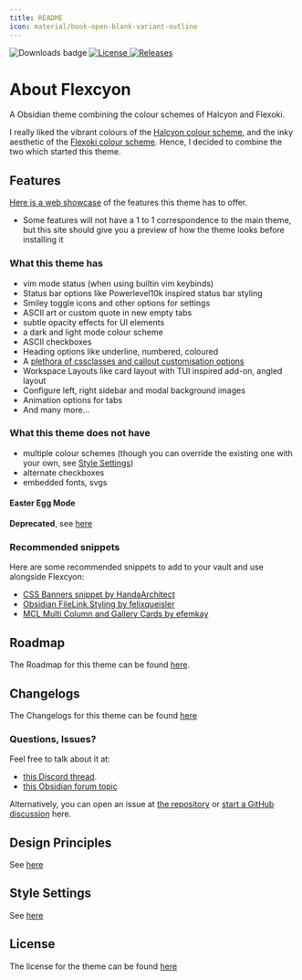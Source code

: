 ```yaml
---
title: README
icon: material/book-open-blank-variant-outline
---
```


<img src="https://img.shields.io/badge/dynamic/json?query=%24%5B%22flexcyon%22%5D.download&url=https%3A%2F%2Freleases.obsidian.md%2Fstats%2Ftheme&style=for-the-badge&label=Downloads&logo=obsidian" alt="Downloads badge" referrerpolicy="noreferrer">
<a href="https://github.com/bladeacer/flexcyon/blob/master/LICENSE">
    <img src="https://img.shields.io/github/license/bladeacer/flexcyon?style=for-the-badge" alt="License" referrerpolicy="noreferrer">
</a>
<a href="https://github.com/bladeacer/flexcyon/releases">
    <img src="https://img.shields.io/github/v/release/bladeacer/flexcyon?style=for-the-badge&sort=semver" alt="Releases" referrerpolicy="noreferrer">
</a>

# About Flexcyon

A Obsidian theme combining the colour schemes of Halcyon and Flexoki.

I really liked the vibrant colours of the
[Halcyon colour scheme](https://halcyon-theme.netlify.app/), and the inky
aesthetic of the [Flexoki colour scheme](https://stephango.com/flexoki).
Hence, I decided to combine the two which started this theme.

## Features

[Here is a web showcase](https://share.note.sx/r7rd6a8a#n1z0mQOPxar40bRJJ8yIY/c97ljRYkU+vUX34EJVhoE) of the features
this theme has to offer.

- Some features will not have a 1 to 1 correspondence to the main theme,
but this site should give you a preview of how the theme looks before
installing it

### What this theme has

- vim mode status (when using builtin vim keybinds)
- Status bar options like Powerlevel10k inspired status bar styling
- Smiley toggle icons and other options for settings
- ASCII art or custom quote in new empty tabs
- subtle opacity effects for UI elements
- a dark and light mode colour scheme
- ASCII checkboxes
- Heading options like underline, numbered, coloured
- A [plethora of cssclasses and callout customisation options](../Styling/CSS-Classes/index.md)
- Workspace Layouts like card layout with TUI inspired add-on, angled layout
- Configure left, right sidebar and modal background images
- Animation options for tabs
- And many more...

### What this theme does not have

- multiple colour schemes (though you can override the existing one 
with your own, see [Style Settings](../Styling/Style-Settings/index.md))
- alternate checkboxes
- embedded fonts, svgs

#### Easter Egg Mode

**Deprecated**, see [here](./page-5.md)

### Recommended snippets

Here are some recommended snippets to add to your vault and use alongside Flexcyon:

- [CSS Banners snippet by HandaArchitect](https://github.com/HandaArchitect/obsidian-banner-snippet)
- [Obsidian FileLink Styling by felixqueisler](https://github.com/felixqueisler/Obsidian-FileLink-Styling)
- [MCL Multi Column and Gallery Cards by efemkay](https://github.com/efemkay/obsidian-modular-css-layout)

## Roadmap

The Roadmap for this theme can be found [here](https://github.com/bladeacer/flexcyon/tree/master/docs/roadmap.md).

## Changelogs

The Changelogs for this theme can be found [here](../changelogs/index.md)

### Questions, Issues?

Feel free to talk about it at:

- [this Discord thread](https://discord.com/channels/686053708261228577/1338130333698359357).
- [this Obsidian forum topic](https://forum.obsidian.md/t/flexcyon-a-dark-theme-for-obsidian/99869)

Alternatively, you can open an issue at
[the repository](https://github.com/bladeacer/flexcyon/issues) or
[start a GitHub discussion](https://github.com/bladeacer/flexcyon/discussions) here.

## Design Principles

See [here](./page-4.md)

## Style Settings

See [here](../Styling/Style-Settings/index.md)

## License

The license for the theme can be found [here](./license.md)

